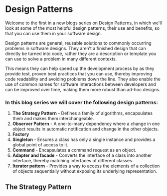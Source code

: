 # Design Patterns

Welcome to the first in a new blogs series on Design Patterns, in which we'll look at some of the most helpful design patterns, their use and benefits, so that you can use them in your software design.

Design patterns are general, reusable solutions to commonly occurring problems in software designs. They aren’t a finished design that can directly be turned into code, rather they are a description or template you can use to solve a problem in many different contexts. 

This means they can help speed up the development process by as they provide test, proven best practices that you can use, thereby improving code readability and avoiding problems down the line. They also enable the use of common names for software interactions between developers and can be improved over time, making them more robust than ad-hoc designs.

### In this blog series we will cover the following design patterns:
1. **The Strategy Pattern** - Defines a family of algorithms, encapsulates them and makes them interchangeable.
2. **Observer Pattern** - A one-to-many dependency where a change in one object results in automatic notification and change in the other objects.
4. **Factory**
5. **Singleton** - Ensures a class has only a single instance and provides a global point of access to it.
6. **Command** - Encapsulates a command request as an object.
7. **Adapter and facade** - Converts the interface of a class into another interface, thereby matching interfaces of different classes. 
8. **Iterator pattern** - Provides a way to access the elements of a collection of objects sequentially without exposing its underlying representation.

## The Strategy Pattern
